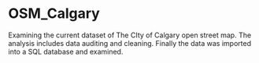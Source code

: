 # OSM_Calgary
Examining the current dataset of The CIty of Calgary open street map. The analysis includes data auditing and cleaning. Finally the data was imported into a SQL database and examined.
